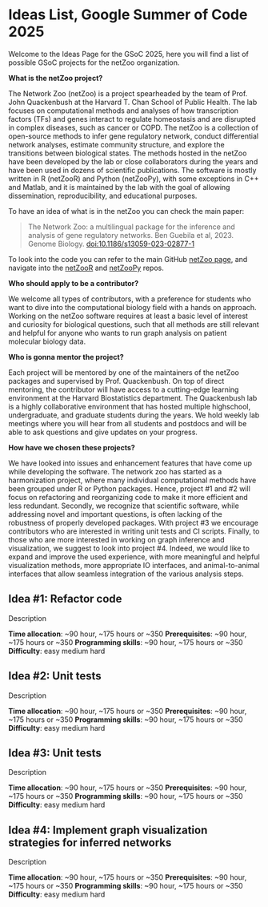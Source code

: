 # Ideas List, Google Summer of Code 2025 


Welcome to the Ideas Page for the GSoC 2025, here you will find a list of possible GSoC projects for the netZoo
organization. 

**What is the netZoo project?**

The Network Zoo (netZoo) is a project spearheaded by the team of Prof. John Quackenbush at the Harvard T. Chan School of
Public Health.  The lab focuses on computational methods and analyses of how transcription factors (TFs) and genes
interact to regulate homeostasis and are disrupted in complex diseases, such as cancer or COPD. The netZoo is a
collection of open-source methods to infer gene regulatory network, conduct differential network analyses, estimate
community structure, and explore the transitions between biological states. The methods hosted in the netZoo have been
developed by the lab or close collaborators during the years and have been used in dozens of scientific publications.
The software is mostly written in R (netZooR) and Python  (netZooPy), with some exceptions in C++ and Matlab, and 
it is maintained by the lab with the goal of allowing dissemination, reproducibility, and educational purposes.

To have an idea of what is in the netZoo you can check the main paper: 
> The Network Zoo: a multilingual package for the inference and analysis of gene regulatory networks. Ben Guebila et al, 2023. Genome Biology. [doi:10.1186/s13059-023-02877-1](https://genomebiology.biomedcentral.com/articles/10.1186/s13059-023-02877-1)

To look into the code you can refer to the main GitHub [netZoo page](https://github.com/netZoo), and navigate into the
[netZooR](https://github.com/netZoo/netZooR) and [netZooPy](https://github.com/netZoo/netZooPy) repos.

**Who should apply to be a contributor?**

We welcome all types of contributors, with a preference for students who want to dive into the computational biology
field with a hands on approach. Working on the netZoo software requires 
at least a basic level of interest and curiosity for biological questions, such that all methods are still relevant 
and helpful for anyone who wants to run graph analysis on patient molecular biology data.

**Who is gonna mentor the project?**

Each project will be mentored by one of the maintainers of the netZoo packages and supervised by Prof. Quackenbush.
On top of direct mentoring, the contributor will have access to a cutting-edge learning environment at the Harvard 
Biostatistics department. The Quackenbush lab is a highly collaborative environment that has hosted multiple highschool, undergraduate, and
graduate students during the years. We hold weekly lab meetings where you will hear from all students and postdocs and
will be able to ask questions and give updates on your progress.

**How have we chosen these projects?**

We have looked into issues and enhancement features that have come up while developing the software. 
The network zoo has started as a harmonization project, where many individual computational methods have been 
grouped under R or Python packages. Hence, project #1 and #2 will focus on refactoring and reorganizing code 
to make it more efficient and less redundant. Secondly, we recognize that scientific software, while addressing novel
and important questions, is often lacking of the robustness of properly developed packages. With project #3 we 
encourage contributors who are interested in writing unit tests and CI scripts. 
Finally, to those who are more interested in working on graph inference and visualization, we suggest to look into 
project #4. Indeed, we would like to expand and improve the used experience, with more meaningful and helpful 
visualization methods, more appropriate IO interfaces, and animal-to-animal interfaces that allow seamless integration
of the various analysis steps.

## Idea #1: Refactor code 

Description

**Time allocation**: ~90 hour, ~175 hours or ~350 
**Prerequisites**: ~90 hour, ~175 hours or ~350
**Programming skills**: ~90 hour, ~175 hours or ~350 
**Difficulty**: easy medium hard

## Idea #2: Unit tests

Description

**Time allocation**: ~90 hour, ~175 hours or ~350 
**Prerequisites**: ~90 hour, ~175 hours or ~350
**Programming skills**: ~90 hour, ~175 hours or ~350 
**Difficulty**: easy medium hard

## Idea #3: Unit tests

Description

**Time allocation**: ~90 hour, ~175 hours or ~350 
**Prerequisites**: ~90 hour, ~175 hours or ~350
**Programming skills**: ~90 hour, ~175 hours or ~350 
**Difficulty**: easy medium hard


## Idea #4: Implement graph visualization strategies for inferred networks

Description

**Time allocation**: ~90 hour, ~175 hours or ~350 
**Prerequisites**: ~90 hour, ~175 hours or ~350
**Programming skills**: ~90 hour, ~175 hours or ~350 
**Difficulty**: easy medium hard

<!-- 
Brief descriptions of projects that can be completed in ~90 hour, ~175 hours or ~350 hours of your GSoC contributor’s time (and labeled appropriately).
For each project, a list of prerequisites, description of programming skills needed and estimation of difficulty level (easy, medium, hard).
If your organization plans to focus on mostly student level potential GSoC contributors for all projects that is fine, but please state it explicitly on your Ideas Page. Or if a given project idea is geared more toward a student level or a more advanced developer please state it clearly in the project idea so there is no confusion for applicants.
A list of potential mentors.
It must NOT be a link to your bug tracker. -->